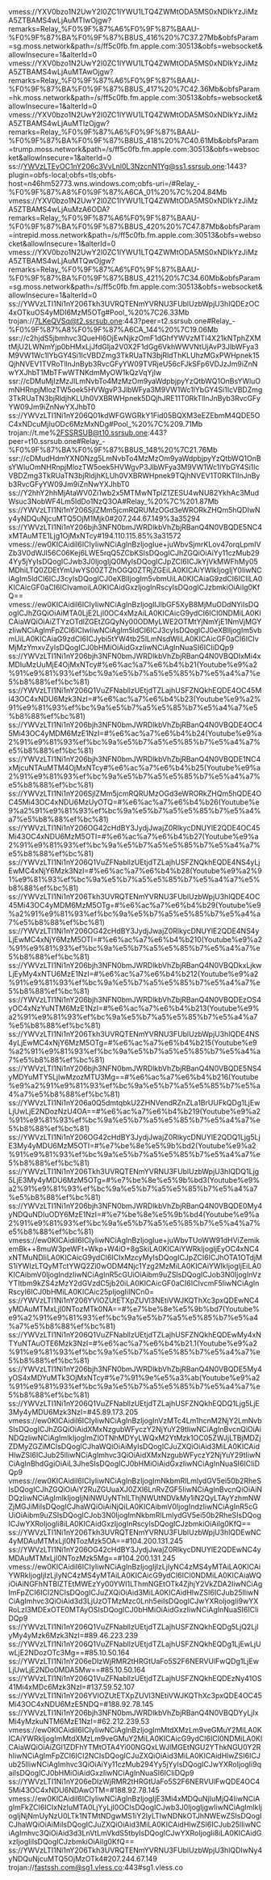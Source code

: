 vmess://YXV0bzo1N2UwY2I0ZC1lYWU1LTQ4ZWMtODA5MS0xNDlkYzJiMzA5ZTBAMS4wLjAuMTIwOjgw?remarks=Relay_%F0%9F%87%A6%F0%9F%87%BAAU-%F0%9F%87%BA%F0%9F%87%B8US_416%20%7C37.27Mb&obfsParam=sg.moss.network&path=/s/ff5c0fb.fm.apple.com:30513&obfs=websocket&allowInsecure=1&alterId=0
vmess://YXV0bzo1N2UwY2I0ZC1lYWU1LTQ4ZWMtODA5MS0xNDlkYzJiMzA5ZTBAMS4wLjAuMTAwOjgw?remarks=Relay_%F0%9F%87%A6%F0%9F%87%BAAU-%F0%9F%87%BA%F0%9F%87%B8US_417%20%7C42.36Mb&obfsParam=hk.moss.network&path=/s/ff5c0fb.fm.apple.com:30513&obfs=websocket&allowInsecure=1&alterId=0
vmess://YXV0bzo1N2UwY2I0ZC1lYWU1LTQ4ZWMtODA5MS0xNDlkYzJiMzA5ZTBAMS4wLjAuMTIzOjgw?remarks=Relay_%F0%9F%87%A6%F0%9F%87%BAAU-%F0%9F%87%BA%F0%9F%87%B8US_418%20%7C40.61Mb&obfsParam=trump.moss.network&path=/s/ff5c0fb.fm.apple.com:30513&obfs=websocket&allowInsecure=1&alterId=0
ss://YWVzLTEyOC1nY206c3VvLnl0L3NzcnN1Yg@ss1.ssrsub.one:1443?plugin=obfs-local;obfs=tls;obfs-host=n46hm52773.wns.windows.com;obfs-uri=/#Relay_-%F0%9F%87%A8%F0%9F%87%A6CA_01%20%7C%204.84Mb
vmess://YXV0bzo1N2UwY2I0ZC1lYWU1LTQ4ZWMtODA5MS0xNDlkYzJiMzA5ZTBAMS4wLjAuMzA6ODA?remarks=Relay_%F0%9F%87%A6%F0%9F%87%BAAU-%F0%9F%87%BA%F0%9F%87%B8US_420%20%7C47.87Mb&obfsParam=intrepid.moss.network&path=/s/ff5c0fb.fm.apple.com:30513&obfs=websocket&allowInsecure=1&alterId=0
vmess://YXV0bzo1N2UwY2I0ZC1lYWU1LTQ4ZWMtODA5MS0xNDlkYzJiMzA5ZTBAMS4wLjAuMTQwOjgw?remarks=Relay_%F0%9F%87%A6%F0%9F%87%BAAU-%F0%9F%87%BA%F0%9F%87%B8US_421%20%7C34.60Mb&obfsParam=sg.moss.network&path=/s/ff5c0fb.fm.apple.com:30513&obfs=websocket&allowInsecure=1&alterId=0
ss://YWVzLTI1Ni1nY206Tkh3UVRQTENmYVRNU3FUblUzbWpjU3hlQDEzOC4xOTkuOS4yMDI6MzM5OTg#Pool_%20%7C26.33Mb
trojan://7LKeQVSq@t2.ssrsub.one:443?peer=t2.ssrsub.one#Relay_-%F0%9F%87%A8%F0%9F%87%A6CA_144%20%7C19.06Mb
ssr://c2hjdS5jbmhvc3QueHl6OjEwNjkzOmF1dGhfYWVzMTI4X21kNTphZXMtMjU2LWNmYjp0bHMxLjJfdGlja2V0X2F1dGg6VkhWWVNtUjAvP3JlbWFya3M9VW1Wc1lYbGY4Si1IcVBDZmg3TkRUaTN3bjRldThKLUhzMGxPWHpnek15QjhNVEV1TVRoTllnJnByb3RvcGFyYW09TVRjeU56cFJkSFp6VDJzJm9iZnNwYXJhbT1MbTFwWTNKdmMyOW1kQzVqYjIw
ssr://cDMuMjIzMzJlLmNvbTo4MzMzOm9yaWdpbjpyYzQtbWQ1OnBsYWluOmNHRnpjMlozTW5oek5HVWgvP3JlbWFya3M9VW1Wc1lYbGY4Si1IcVBDZmg3TkRUaTN3bjRldjhKLUh0VXBRWHpnek5DQjhJRE11T0RkTllnJnByb3RvcGFyYW09Jm9iZnNwYXJhbT0
ss://YWVzLTI1Ni1nY206Q01kdWFGWGRkY1Fid05BQXM3eEZEbmM4QDE5OC4xNDcuMjIuODc6MzMxNDg#Pool_%20%7C%209.71Mb
trojan://t.me%2FSSRSUB@t10.ssrsub.one:443?peer=t10.ssrsub.one#Relay_-%F0%9F%87%BA%F0%9F%87%B8US_148%20%7C21.76Mb
ssr://cDMudHdmYXN0Nzg5LmNvbTo4MzMzOm9yaWdpbjpyYzQtbWQ1OnBsYWluOmNHRnpjMlozTW5oek5HVWgvP3JlbWFya3M9VW1Wc1lYbGY4Si1IcVBDZmg3TkRUaTN3bjRldjhKLUh0VXBRWHpnek9TQjhNVEV1T0RKTllnJnByb3RvcGFyYW09Jm9iZnNwYXJhbT0
ss://Y2hhY2hhMjAtaWV0Zi1wb2x5MTMwNTpIZ1ZESU4wNU82YkhAc3MudWsuc3NobWF4Lm5ldDo1NzQ3OA#Relay_%20%7C%201.87Mb
ss://YWVzLTI1Ni1nY206SjlZMm5jcmRQRUMzOGd3eWRORkZHQm5hQDIwNy4yNDQuNjcuMTQ5OjM1Mjk0#207.244.67.149%3a35294
ss://YWVzLTI1Ni1nY206bjh3NFN0bmJWRDlkbVhZbjRBanQ4N0VBQDE5NC4xMTAuMTE1Ljg1OjMxNTcy#194.110.115.85%3a31572
vmess://ew0KICAidiI6ICIyIiwNCiAgInBzIjogIue+juWbvSjmrKLov47orqLpmIVZb3V0dWJl56C06Kej6LWE5rqQ5ZCbKSIsDQogICJhZGQiOiAiYy11czMub294Yy5jYyIsDQogICJwb3J0IjogIjQ0MyIsDQogICJpZCI6ICJkYjVkMWFhMy05MDhiLTQ0ZDEtYmUwYS00ZTZhOGQ0ZTRjZGEiLA0KICAiYWlkIjogIjY0IiwNCiAgIm5ldCI6ICJ3cyIsDQogICJ0eXBlIjogIm5vbmUiLA0KICAiaG9zdCI6ICIiLA0KICAicGF0aCI6ICIvamoiLA0KICAidGxzIjogInRscyIsDQogICJzbmkiOiAiIg0KfQ==
vmess://ew0KICAidiI6ICIyIiwNCiAgInBzIjogIlJlbGF5XyB8MjMuODdNYiIsDQogICJhZGQiOiAiMTA0LjE2LjI0OC4xMzAiLA0KICAicG9ydCI6ICI0NDMiLA0KICAiaWQiOiAiZTYzOTdlZGEtZGQyNy00ODMyLWE2OTMtYjNmYjE1NmVjMGYzIiwNCiAgImFpZCI6ICIwIiwNCiAgIm5ldCI6ICJ3cyIsDQogICJ0eXBlIjogIm5vbmUiLA0KICAiaG9zdCI6ICJybi5tYW4tb25lLmNsdWIiLA0KICAicGF0aCI6ICIvMjMzYmxvZyIsDQogICJ0bHMiOiAidGxzIiwNCiAgInNuaSI6ICIiDQp9
ss://YWVzLTI1Ni1nY206bjh3NFN0bmJWRDlkbVhZbjRBanQ4N0VBQDIxMi4xMDIuMzUuMjE4OjMxNTcy#%e6%ac%a7%e6%b4%b21(Youtube%e9%a2%91%e9%81%93%ef%bc%9a%e5%b7%a5%e5%85%b7%e5%a4%a7%e5%b8%88%ef%bc%81)
ss://YWVzLTI1Ni1nY206Q1VuZFNabllzUEtjdTZLajhUSFZNQkhEQDE4OC45Mi43OC4xNDU6Mzk3NzI=#%e6%ac%a7%e6%b4%b23(Youtube%e9%a2%91%e9%81%93%ef%bc%9a%e5%b7%a5%e5%85%b7%e5%a4%a7%e5%b8%88%ef%bc%81)
ss://YWVzLTI1Ni1nY206bjh3NFN0bmJWRDlkbVhZbjRBanQ4N0VBQDE4OC45Mi43OC4yMDM6MzE1NzI=#%e6%ac%a7%e6%b4%b24(Youtube%e9%a2%91%e9%81%93%ef%bc%9a%e5%b7%a5%e5%85%b7%e5%a4%a7%e5%b8%88%ef%bc%81)
ss://YWVzLTI1Ni1nY206bjh3NFN0bmJWRDlkbVhZbjRBanQ4N0VBQDE1NC4xMjcuNTAuMTM4OjMxNTcy#%e6%ac%a7%e6%b4%b25(Youtube%e9%a2%91%e9%81%93%ef%bc%9a%e5%b7%a5%e5%85%b7%e5%a4%a7%e5%b8%88%ef%bc%81)
ss://YWVzLTI1Ni1nY206SjlZMm5jcmRQRUMzOGd3eWRORkZHQm5hQDE4OC45Mi43OC4xNDU6MzUyOTQ=#%e6%ac%a7%e6%b4%b26(Youtube%e9%a2%91%e9%81%93%ef%bc%9a%e5%b7%a5%e5%85%b7%e5%a4%a7%e5%b8%88%ef%bc%81)
ss://YWVzLTI1Ni1nY206OG42cHdBY3JydjJwajZ0RlkycDNUYlE2QDE4OC45Mi43OC4xNDU6MzM5OTI=#%e6%ac%a7%e6%b4%b27(Youtube%e9%a2%91%e9%81%93%ef%bc%9a%e5%b7%a5%e5%85%b7%e5%a4%a7%e5%b8%88%ef%bc%81)
ss://YWVzLTI1Ni1nY206Q1VuZFNabllzUEtjdTZLajhUSFZNQkhEQDE4NS4yLjEwMC4xNjY6Mzk3NzI=#%e6%ac%a7%e6%b4%b28(Youtube%e9%a2%91%e9%81%93%ef%bc%9a%e5%b7%a5%e5%85%b7%e5%a4%a7%e5%b8%88%ef%bc%81)
ss://YWVzLTI1Ni1nY206Tkh3UVRQTENmYVRNU3FUblUzbWpjU3hlQDE4OC45Mi43OC4yMDM6MzM5OTg=#%e6%ac%a7%e6%b4%b29(Youtube%e9%a2%91%e9%81%93%ef%bc%9a%e5%b7%a5%e5%85%b7%e5%a4%a7%e5%b8%88%ef%bc%81)
ss://YWVzLTI1Ni1nY206OG42cHdBY3JydjJwajZ0RlkycDNUYlE2QDE4NS4yLjEwMC4xNjY6MzM5OTI=#%e6%ac%a7%e6%b4%b210(Youtube%e9%a2%91%e9%81%93%ef%bc%9a%e5%b7%a5%e5%85%b7%e5%a4%a7%e5%b8%88%ef%bc%81)
ss://YWVzLTI1Ni1nY206bjh3NFN0bmJWRDlkbVhZbjRBanQ4N0VBQDkxLjkwLjEyMy4xNTU6MzE1NzI=#%e6%ac%a7%e6%b4%b212(Youtube%e9%a2%91%e9%81%93%ef%bc%9a%e5%b7%a5%e5%85%b7%e5%a4%a7%e5%b8%88%ef%bc%81)
ss://YWVzLTI1Ni1nY206bjh3NFN0bmJWRDlkbVhZbjRBanQ4N0VBQDEzOS4yOC4xNzYuNTM6MzE1NzI=#%e6%ac%a7%e6%b4%b213(Youtube%e9%a2%91%e9%81%93%ef%bc%9a%e5%b7%a5%e5%85%b7%e5%a4%a7%e5%b8%88%ef%bc%81)
ss://YWVzLTI1Ni1nY206Tkh3UVRQTENmYVRNU3FUblUzbWpjU3hlQDE4NS4yLjEwMC4xNjY6MzM5OTg=#%e6%ac%a7%e6%b4%b215(Youtube%e9%a2%91%e9%81%93%ef%bc%9a%e5%b7%a5%e5%85%b7%e5%a4%a7%e5%b8%88%ef%bc%81)
ss://YWVzLTI1Ni1nY206bjh3NFN0bmJWRDlkbVhZbjRBanQ4N0VBQDE5NS4yMDYuMTY5LjIwMzozMTU3Mg==#%e6%ac%a7%e6%b4%b216(Youtube%e9%a2%91%e9%81%93%ef%bc%9a%e5%b7%a5%e5%85%b7%e5%a4%a7%e5%b8%88%ef%bc%81)
ss://YWVzLTI1Ni1nY206a0Q5dmtqbkU2ZHNVendRZnZLa1BrUUFkQDg1LjEwLjUwLjE2NDozNzU4OA==#%e6%ac%a7%e6%b4%b219(Youtube%e9%a2%91%e9%81%93%ef%bc%9a%e5%b7%a5%e5%85%b7%e5%a4%a7%e5%b8%88%ef%bc%81)
ss://YWVzLTI1Ni1nY206OG42cHdBY3JydjJwajZ0RlkycDNUYlE2QDQ1Ljg5LjE3My4yMDU6MzM5OTI=#%e7%be%8e%e5%9b%bd2(Youtube%e9%a2%91%e9%81%93%ef%bc%9a%e5%b7%a5%e5%85%b7%e5%a4%a7%e5%b8%88%ef%bc%81)
ss://YWVzLTI1Ni1nY206Tkh3UVRQTENmYVRNU3FUblUzbWpjU3hlQDQ1Ljg5LjE3My4yMDU6MzM5OTg=#%e7%be%8e%e5%9b%bd3(Youtube%e9%a2%91%e9%81%93%ef%bc%9a%e5%b7%a5%e5%85%b7%e5%a4%a7%e5%b8%88%ef%bc%81)
ss://YWVzLTI1Ni1nY206bjh3NFN0bmJWRDlkbVhZbjRBanQ4N0VBQDE0My4yNDQuNDIuODY6MzE1NzI=#%e7%be%8e%e5%9b%bd4(Youtube%e9%a2%91%e9%81%93%ef%bc%9a%e5%b7%a5%e5%85%b7%e5%a4%a7%e5%b8%88%ef%bc%81)
vmess://ew0KICAidiI6ICIyIiwNCiAgInBzIjogIue+juWbvTUoWW91dHViZemikemBk++8muW3peWFt+Wkp+W4iO+8gSkiLA0KICAiYWRkIjogIjEyOC4xNC4xNTMuNDIiLA0KICAicG9ydCI6ICIxMzcyMyIsDQogICJpZCI6ICJhOTA1OTdjMS1iYWIzLTQyMTctYWQ2Zi0wODM4Njc1Yzg2MzMiLA0KICAiYWlkIjogIjEiLA0KICAibmV0IjogIndzIiwNCiAgInR5cGUiOiAibm9uZSIsDQogICJob3N0IjogInVzYTItbm9kZS4zMzY2dGVzdC5jb20iLA0KICAicGF0aCI6ICIvcmF5IiwNCiAgInRscyI6ICJ0bHMiLA0KICAic25pIjogIiINCn0=
ss://YWVzLTI1Ni1nY206YVlOZUtETXpZUVl3NEtiVWJKQThXc3pxQDEwNC4yMDAuMTMxLjI0NTozMTk0NA==#%e7%be%8e%e5%9b%bd7(Youtube%e9%a2%91%e9%81%93%ef%bc%9a%e5%b7%a5%e5%85%b7%e5%a4%a7%e5%b8%88%ef%bc%81)
ss://YWVzLTI1Ni1nY206Q1VuZFNabllzUEtjdTZLajhUSFZNQkhEQDEwMy4xNTYuNTAuOTE6Mzk3NzI=#%e6%ac%a7%e6%b4%b21.1(Youtube%e9%a2%91%e9%81%93%ef%bc%9a%e5%b7%a5%e5%85%b7%e5%a4%a7%e5%b8%88%ef%bc%81)
ss://YWVzLTI1Ni1nY206bjh3NFN0bmJWRDlkbVhZbjRBanQ4N0VBQDE5My4yOS4xMDYuMTk3OjMxNTcy#%e7%91%9e%e5%a3%ab(Youtube%e9%a2%91%e9%81%93%ef%bc%9a%e5%b7%a5%e5%85%b7%e5%a4%a7%e5%b8%88%ef%bc%81)
ss://YWVzLTI1Ni1nY206Q1VuZFNabllzUEtjdTZLajhUSFZNQkhEQDQ1Ljg5LjE3My4yMDU6Mzk3NzI=#45.89.173.205
vmess://ew0KICAidiI6ICIyIiwNCiAgInBzIjogInVzMTc4Lm1hcnM2NjY2LmNvbSIsDQogICJhZGQiOiAidXMxNzgubWFyczY2NjYuY29tIiwNCiAgInBvcnQiOiAiNDQzIiwNCiAgImlkIjogImZlOTNhMDYyLWQxM2YtMzk1OC05ZWJjLTBjMDZjZDMyZGZiMCIsDQogICJhaWQiOiAiMyIsDQogICJuZXQiOiAid3MiLA0KICAidHlwZSI6ICJub25lIiwNCiAgImhvc3QiOiAidXMxNzgubWFyczY2NjYuY29tIiwNCiAgInBhdGgiOiAiL3JheSIsDQogICJ0bHMiOiAidGxzIiwNCiAgInNuaSI6ICIiDQp9
vmess://ew0KICAidiI6ICIyIiwNCiAgInBzIjogImNkbmRlLmlydGV5ei50b2RheSIsDQogICJhZGQiOiAiY2RuZGUuaXJ0ZXl6LnRvZGF5IiwNCiAgInBvcnQiOiAiNDQzIiwNCiAgImlkIjogIjNiNWUyNThlLThjNWUtNDVkMy1iN2QyLTAyYzhmNWZjMGJiMiIsDQogICJhaWQiOiAiNjQiLA0KICAibmV0IjogIndzIiwNCiAgInR5cGUiOiAibm9uZSIsDQogICJob3N0IjogImNkbmRlLmlydGV5ei50b2RheSIsDQogICJwYXRoIjogIi8iLA0KICAidGxzIjogInRscyIsDQogICJzbmkiOiAiIg0KfQ==
ss://YWVzLTI1Ni1nY206Tkh3UVRQTENmYVRNU3FUblUzbWpjU3hlQDEwNC4yMDAuMTMxLjI0NTozMzk5OA==#104.200.131.245
ss://YWVzLTI1Ni1nY206OG42cHdBY3JydjJwajZ0RlkycDNUYlE2QDEwNC4yMDAuMTMxLjI0NTozMzk5Mg==#104.200.131.245
vmess://ew0KICAidiI6ICIyIiwNCiAgInBzIjogIjIzLjIyNC4zMS4yMTAiLA0KICAiYWRkIjogIjIzLjIyNC4zMS4yMTAiLA0KICAicG9ydCI6ICI0NDMiLA0KICAiaWQiOiAiNGFhNTBlZTEtMWEzYy00YWI1LThmNGEtOTk4ZjhjY2VkZDA2IiwNCiAgImFpZCI6ICI2NCIsDQogICJuZXQiOiAid3MiLA0KICAidHlwZSI6ICJub25lIiwNCiAgImhvc3QiOiAid3d3LjUzOTMzMzc0Lnh5eiIsDQogICJwYXRoIjogIi9wYXRoLzI3MDExOTE0MTAyOSIsDQogICJ0bHMiOiAidGxzIiwNCiAgInNuaSI6ICIiDQp9
ss://YWVzLTI1Ni1nY206Q1VuZFNabllzUEtjdTZLajhUSFZNQkhEQDg5LjQ2LjIyMy4yMzk6Mzk3NzI=#89.46.223.239
ss://YWVzLTI1Ni1nY206Q1VuZFNabllzUEtjdTZLajhUSFZNQkhEQDg1LjEwLjUwLjE2NDozOTc3Mg==#85.10.50.164
ss://YWVzLTI1Ni1nY206eDIzWjRMR2tHRGtUaFo5S2F6NERVUlFwQDg1LjEwLjUwLjE2NDo0MDA5Mw==#85.10.50.164
ss://YWVzLTI1Ni1nY206Q1VuZFNabllzUEtjdTZLajhUSFZNQkhEQDEzNy41OS41Mi4xMDc6Mzk3NzI=#137.59.52.107
ss://YWVzLTI1Ni1nY206YVlOZUtETXpZUVl3NEtiVWJKQThXc3pxQDE4OC45Mi43OC4xNDU6MzE5NDQ=#188.92.78.145
ss://YWVzLTI1Ni1nY206bjh3NFN0bmJWRDlkbVhZbjRBanQ4N0VBQDYyLjIxMi4yMzkuNTM6MzE1NzI=#62.212.239.53
vmess://ew0KICAidiI6ICIyIiwNCiAgInBzIjogImMtdXMzLm9veGMuY2MiLA0KICAiYWRkIjogImMtdXMzLm9veGMuY2MiLA0KICAicG9ydCI6ICI0NDMiLA0KICAiaWQiOiAiZGI1ZDFhYTMtOTA4Yi00NGQxLWJlMGEtNGU2YThkNGU0Y2RhIiwNCiAgImFpZCI6ICI2NCIsDQogICJuZXQiOiAid3MiLA0KICAidHlwZSI6ICJub25lIiwNCiAgImhvc3QiOiAiYy11czMub294Yy5jYyIsDQogICJwYXRoIjogIi9qaiIsDQogICJ0bHMiOiAidGxzIiwNCiAgInNuaSI6ICIiDQp9
ss://YWVzLTI1Ni1nY206eDIzWjRMR2tHRGtUaFo5S2F6NERVUlFwQDE4OC45Mi43OC4xNDU6NDAwOTM=#188.92.78.145
vmess://ew0KICAidiI6ICIyIiwNCiAgInBzIjogIjE3Mi4xMDQuNjIuMjQ4IiwNCiAgImFkZCI6ICIxNzIuMTA0LjYyLjI0OCIsDQogICJwb3J0IjogIjgwIiwNCiAgImlkIjogIjNjNmUyNzU0LTk1NTMtNDgwMS1iY2IyLTIwNDNkOTJhNWEwZSIsDQogICJhaWQiOiAiMiIsDQogICJuZXQiOiAid3MiLA0KICAidHlwZSI6ICJub25lIiwNCiAgImhvc3QiOiAid3d3LnVtLmVkdS5tbyIsDQogICJwYXRoIjogIi8iLA0KICAidGxzIjogIiIsDQogICJzbmkiOiAiIg0KfQ==
ss://YWVzLTI1Ni1nY206Tkh3UVRQTENmYVRNU3FUblUzbWpjU3hlQDIwNy4yNDQuNjcuMTQ5OjMzOTk4#207.244.67.149
trojan://fastssh.com@sg1.vless.co:443#sg1.vless.co
